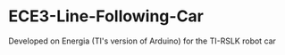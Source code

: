 # ECE3-Line-Following-Car
Developed on Energia (TI's version of Arduino) for the TI-RSLK robot car 
